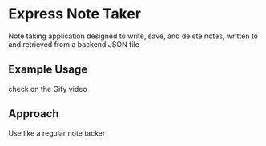 # Express Note Taker
Note taking application designed to write, save, and delete notes, written to and retrieved from a backend JSON file

## Example Usage
check on the Gify video


## Approach

Use like a regular note tacker